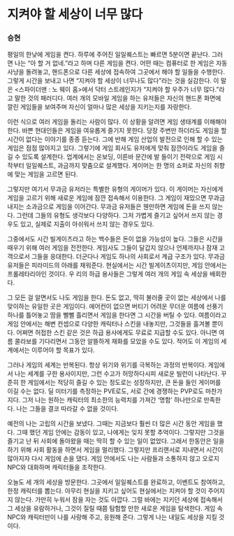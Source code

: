 # 지켜야 할 세상이 너무 많다
### 승현

평일의 한낮에 게임을 켠다. 하루에 주어진 일일퀘스트는 빠르면 5분이면 끝난다. 그러면 나는 “아 할 거 없네.”라고 하며 다른 게임을 켠다. 어떤 때는 컴퓨터로 한 게임은 자동사냥을 돌려놓고, 핸드폰으로 다른 세상에 접속하여 그곳에서 해야 할 일들을 수행한다. 그렇게 시간을 보내고 나면 “지켜야 할 세상이 너무나도 많다”라는 것을 실감한다. 이 말은 <스파이더맨 : 노 웨이 홈>에서 닥터 스트레인지가 “지켜야 할 우주가 너무 많다.”라고 말한 것의 패러디다. 여러 개의 모바일 게임을 하는 유저들은 자신의 핸드폰 화면에 깔린 게임들을 보여주며 자신이 얼마나 많은 세상을 지키는지를 자랑한다.

이런 식으로 여러 게임을 돌리는 사람이 많다. 이 상황을 알려면 게임 생태계를 이해해야 한다. 바쁜 현대인들은 게임을 여유롭게 즐기지 못한다. 당장 주변만 하더라도 게임을 할 시간이 없다는 이야기를 종종 듣는다. 그에 반해 게임 산업의 발전으로 인해 할 수 있는 게임은 점점 많아지고 있다. 그렇기에 게임 회사도 유저에게 맞춰 잠깐이라도 게임을 즐길 수 있도록 설계한다. 업계에서는 온보딩, 이른바 문간에 발 들이기 전략으로 게임 시작부터 일일퀘스트, 과금까지 맞춤으로 설계했다. 게이머는 한 명의 쇼퍼로 자신의 취향에 맞는 게임을 고르면 된다.

그렇지만 여기서 무과금 유저라는 특별한 유형의 게이머가 있다. 이 게이머는 자신에게 게임을 고르기 위해 새로운 게임에 잠깐 접속해서 이용한다. 그 게임이 재밌으면 무과금 내지는 소과금으로 게임을 이어간다. 무과금 유저들은 웬만하면 게임에 돈을 쓰지 않는다. 그런데 그들의 유형도 생각보다 다양하다. 그저 가볍게 즐기고 싶어서 쓰지 않는 경우도 있고, 실제로 지출이 아쉬워서 쓰지 않는 경우도 있다.

그중에서도 시간 빌게이츠라고 하는 백수들은 돈이 없을 가능성이 높다. 그들은 시간을 때우기 위해 여러 게임을 전전한다. 게임사도 그들이 달갑지 않으나 언제까지나 잠재 고객으로서 그들을 응대한다. 더군다나 게임도 하나의 사회로서 계급 구조가 있다. 무과금 유저들은 피라미드의 아래를 채워준다. 현실에서는 시간 빌게이츠이지만, 게임 안에서는 프롤레타리아인 것이다. 우
리의 하급 용사들은 그렇게 여러 개의 게임 속 세상을 배회한다.

그 모든 걸 알면서도 나도 게임을 한다. 돈도 없고, 딱히 불러줄 곳이 없는 세상에서 나를 맞이하는 유일한 곳은 게임이다. 에어컨이 없으면 버티기 어려운 무더운 여름에 선풍기 하나를 틀어놓고 땀을 뻘뻘 흘리면서 게임을 한다면 그 시간을 버틸 수 있다. 여름이라고 게임 안에서는 해변 컨셉으로 다양한 캐릭터나 스킨을 내놓지만, 그것들을 흘겨볼 뿐이다. 어쩌면 허접한 스킨 같은 것은 하급 용사에게도 무료로 지급할 수도 있다. 아니면 여름 콜라보를 기다리면서 그동안 알뜰하게 재화를 모았을 수도 있다. 적어도 이 게임의 세계에서는 이루어야 할 목표가 있다.

그러나 게임의 세계는 반복된다. 항상 위기와 위기를 극복하는 과정의 반복이다. 게임에서 나는 세계를 구한 용사이지만, 그런 수고가 허망하다시피 새로운 빌런이 나타난다. 꾸준히 한 게임에서는 적당히 즐길 수 있는 정도로는 성장하지만, 큰 돈을 들인 게이머를 이길 수는 없다. 딜 미터기를 측정하는 PVE로도, 서로 간에 경쟁하는 PVP로도 마찬가지다. 그저 나는 원하는 캐릭터의 최소한의 능력치를 가져간 ‘명함’ 하나만으로 만족한다. 나는 그들을 결코 따라갈 수 없을 것이다.

예전의 나는 고립의 시간을 보냈다. 그때는 지금보다 훨씬 더 많은 시간 동안 게임을 했다. 그때 했던 게임 안에는 감동이 있고, 나에게는 잊지 못할 추억이다. 그렇지만 그것을 즐기고 난 뒤 사회에 돌아왔을 때는 딱히 할 수 있는 일이 없었다. 그래서 한동안은 일을 하기 위해 사회 활동을 하면서 게임을 멀리했다. 그렇지만 프리랜서로 지내면서 시간이 많아지자 다시 게임에 손을 댔다. 게임 안에서도 나는 사람들과 소통하지 않고 오로지 NPC와 대화하며 캐릭터들을 조작한다.

오늘도 세 개의 세상을 방문한다. 그곳에서 일일퀘스트를 완료하고, 이벤트도 참여하고, 한정 캐릭터를 뽑는다. 아무리 현실을 지키고 싶어도 현실에서는 지켜야 할 것이 주어지지 않는다. 가만히 누워서 잠을 자는 것도 아깝다. 그럴 바에는 지키던 세상에 접속해서 그 세상을 유람하거나, 그것이 질릴 때쯤 탐험할 만한 새로운 게임을 탐색한다. 게임 속 NPC와 캐릭터만이 나를 사랑해 주고, 응원해 준다. 그렇게 나는 내일도 세상을 지킬 것이다.


